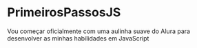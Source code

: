 # PrimeirosPassosJS
Vou começar oficialmente com uma aulinha suave do Alura para desenvolver as minhas habilidades em JavaScript

